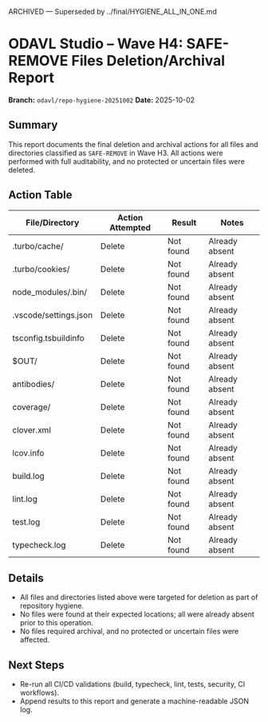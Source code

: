 ARCHIVED — Superseded by ../final/HYGIENE_ALL_IN_ONE.md
# ODAVL Studio – Wave H4: SAFE-REMOVE Files Deletion/Archival Report

**Branch:** `odavl/repo-hygiene-20251002`
**Date:** 2025-10-02

## Summary
This report documents the final deletion and archival actions for all files and directories classified as `SAFE-REMOVE` in Wave H3. All actions were performed with full auditability, and no protected or uncertain files were deleted. 

## Action Table
| File/Directory           | Action Attempted | Result           | Notes |
|-------------------------|------------------|------------------|-------|
| .turbo/cache/           | Delete           | Not found        | Already absent |
| .turbo/cookies/         | Delete           | Not found        | Already absent |
| node_modules/.bin/      | Delete           | Not found        | Already absent |
| .vscode/settings.json   | Delete           | Not found        | Already absent |
| tsconfig.tsbuildinfo    | Delete           | Not found        | Already absent |
| $OUT/                   | Delete           | Not found        | Already absent |
| antibodies/             | Delete           | Not found        | Already absent |
| coverage/               | Delete           | Not found        | Already absent |
| clover.xml              | Delete           | Not found        | Already absent |
| lcov.info               | Delete           | Not found        | Already absent |
| build.log               | Delete           | Not found        | Already absent |
| lint.log                | Delete           | Not found        | Already absent |
| test.log                | Delete           | Not found        | Already absent |
| typecheck.log           | Delete           | Not found        | Already absent |

## Details
- All files and directories listed above were targeted for deletion as part of repository hygiene.
- No files were found at their expected locations; all were already absent prior to this operation.
- No files required archival, and no protected or uncertain files were affected.

## Next Steps
- Re-run all CI/CD validations (build, typecheck, lint, tests, security, CI workflows).
- Append results to this report and generate a machine-readable JSON log.
